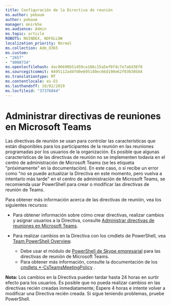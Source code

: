 ```yaml
---
title: Configuración de la Directiva de reunión
ms.author: pebaum
author: pebaum
manager: mnirkhe
ms.audience: Admin
ms.topic: article
ROBOTS: NOINDEX, NOFOLLOW
localization_priority: Normal
ms.collection: Adm_O365
ms.custom:
- "2657"
- "9000734"
ms.openlocfilehash: dac06690b51459ca166c15a5ef0f4c7e7a6d36f0
ms.sourcegitcommit: 0495112ad4fd0e695140ec66d190e62f03030584
ms.translationtype: MT
ms.contentlocale: es-ES
ms.lasthandoff: 10/02/2019
ms.locfileid: "37376844"
---
```

# <a name="manage-meeting-policies-in-microsoft-teams"></a>Administrar directivas de reuniones en Microsoft Teams

Las directivas de reunión se usan para controlar las características que están disponibles para los participantes de la reunión en las reuniones programadas por los usuarios de la organización. Es posible que algunas características de las directivas de reunión no se implementen todavía en el centro de administración de Microsoft Teams (se les etiqueta "próximamente" en la documentación). En este caso, o si recibe un error como "no se puede actualizar la Directiva en este momento, pero vuelva a intentarlo más tarde" en el centro de administración de Microsoft Teams, se recomienda usar PowerShell para crear o modificar las directivas de reunión de Teams. 

Para obtener más información acerca de las directivas de reunión, vea los siguientes recursos:

- Para obtener información sobre cómo crear directivas, realizar cambios y asignar usuarios a la Directiva, consulte [Administrar directivas de reuniones en Microsoft Teams](https://docs.microsoft.com/en-us/microsoftteams/meeting-policies-in-teams).

- Para realizar cambios en la Directiva con los cmdlets de PowerShell, vea [Team PowerShell Overview](https://docs.microsoft.com/microsoftteams/teams-powershell-overview). 
    - Debe usar el módulo de [PowerShell de Skype empresarial](https://www.microsoft.com/download/details.aspx?id=39366) para las directivas de reunión de Microsoft Teams. 
    - Para obtener más información, consulte la documentación de los [cmdlets *-CsTeamsMeetingPolicy](https://docs.microsoft.com/search/?search=CsTeamsMeetingPolicy&view=skype-ps) .

**Nota:** Los cambios en la Directiva pueden tardar hasta 24 horas en surtir efecto para los usuarios. Es posible que no pueda realizar cambios en las directivas recién creadas inmediatamente; Espere 4 horas e intente volver a modificar una Directiva recién creada. Si sigue teniendo problemas, pruebe PowerShell.  